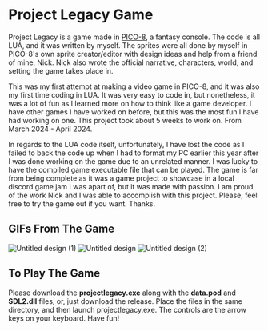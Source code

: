 # Project Legacy Game

Project Legacy is a game made in [PICO-8](https://www.lexaloffle.com/pico-8.php), a fantasy console. The code is all LUA, and it was written by myself. The sprites were all done by myself in PICO-8's own sprite creator/editor with design ideas and help from a friend of mine, Nick. Nick also wrote the official narrative, characters, world, and setting the game takes place in. 

This was my first attempt at making a video game in PICO-8, and it was also my first time coding in LUA. It was very easy to code in, but nonetheless, it was a lot of fun as I learned more on how to think like a game developer. I have other games I have worked on before, but this was the most fun I have had working on one. This project took about 5 weeks to work on. From March 2024 - April 2024. 

In regards to the LUA code itself, unfortunately, I have lost the code as I failed to back the code up when I had to format my PC earlier this year after I was done working on the game due to an unrelated manner. I was lucky to have the compiled game executable file that can be played. The game is far from being complete as it was a game project to showcase in a local discord game jam I was apart of, but it was made with passion. I am proud of the work Nick and I was able to accomplish with this project. Please, feel free to try the game out if you want. Thanks.

## GIFs From The Game

![Untitled design (1)](https://github.com/DaFalafels/Project-Legacy-Game/assets/61887336/fa0386dd-8ad3-4b19-91ad-4de34916aa85)
![Untitled design](https://github.com/DaFalafels/Project-Legacy-Game/assets/61887336/ac21e662-3e27-4f7e-be53-97efabb264c4)
![Untitled design (2)](https://github.com/DaFalafels/Project-Legacy-Game/assets/61887336/589de10a-7272-4f23-8011-bf58525813e9)

## To Play The Game

Please download the **projectlegacy.exe** along with the **data.pod** and **SDL2.dll** files, or, just download the release. Place the files in the same directory, and then launch projectlegacy.exe. The controls are the arrow keys on your keyboard. Have fun!
